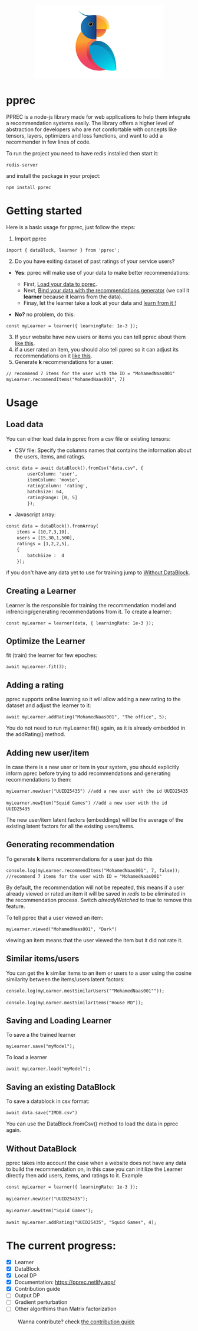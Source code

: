 <p align="center">
    <img src="assests\PPREC logo.png" width="350" alt="credit: Lina Khiati"/>
</p>

# pprec
PPREC is a node-js library made for web applications to help them integrate a recommendation systems easily. The library offers a higher level of abstraction for developers who are not comfortable with concepts like tensors, layers, optimizers and loss functions, and want to add a recommender in few lines of code.

To run the project you need to have redis installed then start it:
```
redis-server
```
and install the package in your project:
```
npm install pprec
```
# Getting started
Here is a basic usage for pprec, just follow the steps:
1. Import pprec
```
import { dataBlock, learner } from 'pprec';
```
2. Do you have exiting dataset of past ratings of your service users?
* **Yes**: pprec will make use of your data to make better recommendations: 
    * First, [Load your data to pprec](#Load-data).
    * Next, [Bind your data with the recommendations generator](#Creating-a-Learner) (we call it **learner** because it learns from the data).
    * Finay, let the learner take a look at your data and [learn from it !](#Optimize-the-Learner) 

* **No?** no problem, do this:
```
const myLearner = learner({ learningRate: 1e-3 });
```
3. If your website have new users or items you can tell pprec about them [like this](##Adding-new-user/item).
4. if a user rated an item, you should also tell pprec so it can adjust its recommendations on it [like this](#Adding-a-rating).
5. Generate **k** recommendations for a user:
```
// recommend 7 items for the user with the ID = "MohamedNaas001"
myLearner.recommendItems("MohamedNaas001", 7)
```

# Usage
## Load data
You can either load data in pprec from a csv file or existing tensors:
* CSV file: Specify the columns names that contains the information about the users, items, and ratings. 
```
const data = await dataBlock().fromCsv("data.csv", {
        userColumn: 'user',
        itemColumn: 'movie', 
        ratingColumn: 'rating',
        batchSize: 64, 
        ratingRange: [0, 5]
        });
```
* Javascript array: 
```
const data = dataBlock().fromArray(
    items = [10,7,3,10],
    users = [15,30,1,500],
    ratings = [1,2,2,5],
    {
        batchSize :  4 
    });
```
if you don't have any data yet to use for training jump to [Without DataBlock](#Without-DataBlock). 
## Creating a Learner
Learner is the responsible for training the recommendation model and infrencing/generating recommendations from it.
To create a learner:
```
const myLearner = learner(data, { learningRate: 1e-3 });
``` 
## Optimize the Learner
fit (train) the learner for few epoches:
```
await myLearner.fit(3);
``` 
## Adding a rating 
pprec supports online learning so it will allow adding a new rating to the dataset and adjust the learner to it:
```
await myLearner.addRating("MohamedNaas001", "The office", 5);
```
You do not need to run  myLearner.fit() again, as it is already embedded in the addRating() method.
## Adding new user/item
In case there is a new user or item in your system, you should explicitly inform pprec before trying to add recommendations and generating recommendations to them:
```
myLearner.newUser("UUID25435") //add a new user with the id UUID25435

myLearner.newItem("Squid Games") //add a new user with the id UUID25435
```
The new user/item latent factors (embeddings) will be the average of the existing latent factors for all the existing users/items. 

##  Generating recommendation
To generate **k** items recommendations for a user just do this
```
console.log(myLearner.recommendItems("MohamedNaas001", 7, false)); 
//recommend 7 items for the user with ID = "MohamedNaas001" 
```
By default, the recommendation will not be repeated, this means if a user already viewed or rated an item it will be saved in *redis* to be eliminated in the recommendation process. Switch *alreadyWatched* to true to remove this feature.

To tell pprec that a user viewed an item:
```
myLearner.viewed("MohamedNaas001", "Dark")
```
viewing an item means that the user viewed the item but it did not rate it.

## Similar items/users
You can get the **k** similar items to an item or users to a user using the cosine similarity between the items/users latent factors:
```
console.log(myLearner.mostSimilarUsers(""MohamedNaas001""));

console.log(myLearner.mostSimilarItems("House MD"));
```

## Saving and Loading Learner
To save a the trained learner
```
myLearner.save("myModel"); 
```
To load a learner
```
await myLearner.load("myModel"); 
```
## Saving an existing DataBlock
To save a datablock in csv format:
```
await data.save("IMDB.csv")
```
You can use the DataBlock.fromCsv() method to load the data in pprec again.

## Without DataBlock
pprec takes into account the case when a website does not have any data to build the recommendation on, in this case you can initilize the Learner directly then add users, items, and ratings to it. Example
```
const myLearner = learner({ learningRate: 1e-3 });

myLearner.newUser("UUID25435");

myLearner.newItem("Squid Games");

await myLearner.addRating("UUID25435", "Squid Games", 4);
```



# The current progress:
- [x] Learner 
- [x] DataBlock
- [x] Local DP
- [x] Documentation: https://pprec.netlify.app/
- [x] Contribution guide
- [ ] Output DP
- [ ] Gradient perturbation
- [ ] Other algorthims than Matrix factorization
\
&nbsp;
\
&nbsp;
Wanna contribute? check [the contribution guide](./CONTRIBUTING.md)